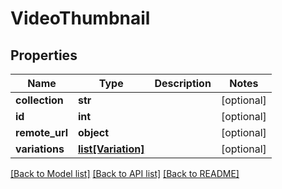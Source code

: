 # VideoThumbnail

## Properties
Name | Type | Description | Notes
------------ | ------------- | ------------- | -------------
**collection** | **str** |  | [optional] 
**id** | **int** |  | [optional] 
**remote_url** | **object** |  | [optional] 
**variations** | [**list[Variation]**](Variation.md) |  | [optional] 

[[Back to Model list]](../README.md#documentation-for-models) [[Back to API list]](../README.md#documentation-for-api-endpoints) [[Back to README]](../README.md)

